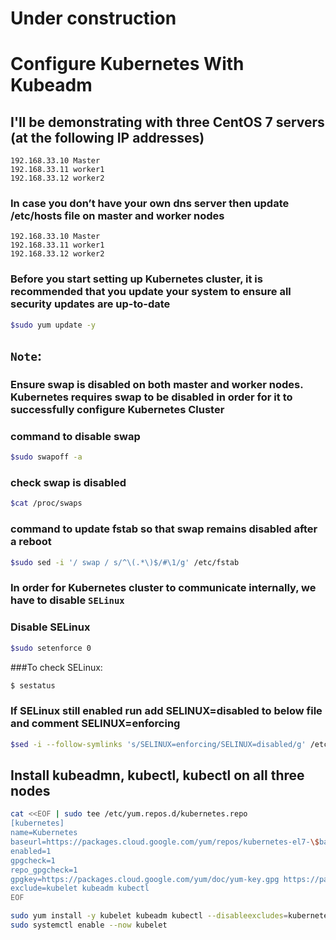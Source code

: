 # Under construction

# Configure Kubernetes With Kubeadm

## I'll be demonstrating with three CentOS 7 servers (at the following IP addresses)
```
192.168.33.10 Master
192.168.33.11 worker1
192.168.33.12 worker2
```
### In case you don’t have your own dns server then update /etc/hosts file on master and worker nodes
```
192.168.33.10 Master
192.168.33.11 worker1
192.168.33.12 worker2
```
### Before you start setting up Kubernetes cluster, it is recommended that you update your system to ensure all security updates are up-to-date
```sh
$sudo yum update -y
```
## `Note`: 
### Ensure swap is disabled on both master and worker nodes. Kubernetes requires swap to be disabled in order for it to successfully configure Kubernetes Cluster
### command to disable swap
```sh
$sudo swapoff -a
```
### check swap is disabled
```sh
$cat /proc/swaps
```
### command to update fstab so that swap remains disabled after a reboot
```sh
$sudo sed -i '/ swap / s/^\(.*\)$/#\1/g' /etc/fstab
```
### In order for Kubernetes cluster to communicate internally, we have to disable `SELinux`
### Disable SELinux
```sh
$sudo setenforce 0
```
###To check SELinux:
```sh
$ sestatus
```
### If SELinux still enabled run add SELINUX=disabled to below file and comment SELINUX=enforcing
```sh
$sed -i --follow-symlinks 's/SELINUX=enforcing/SELINUX=disabled/g' /etc/sysconfig/selinux
```
## Install kubeadmn, kubectl, kubectl on all three nodes
```sh
cat <<EOF | sudo tee /etc/yum.repos.d/kubernetes.repo
[kubernetes]
name=Kubernetes
baseurl=https://packages.cloud.google.com/yum/repos/kubernetes-el7-\$basearch
enabled=1
gpgcheck=1
repo_gpgcheck=1
gpgkey=https://packages.cloud.google.com/yum/doc/yum-key.gpg https://packages.cloud.google.com/yum/doc/rpm-package-key.gpg
exclude=kubelet kubeadm kubectl
EOF
```
```sh
sudo yum install -y kubelet kubeadm kubectl --disableexcludes=kubernetes
sudo systemctl enable --now kubelet
```
